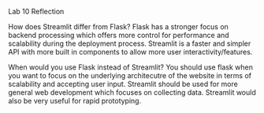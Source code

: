 Lab 10 Reflection

How does Streamlit differ from Flask? 
Flask has a stronger focus on backend processing which offers more control for performance and scalability during the deployment process. Streamlit is a faster and simpler API with more built in components to allow more user interactivity/features.

When would you use Flask instead of Streamlit?
You should use flask when you want to focus on the underlying architecutre of the website in terms of scalability and accepting user input. Streamlit should be used for more general web development which focuses on collecting data. Streamlit would also be very useful for rapid prototyping.